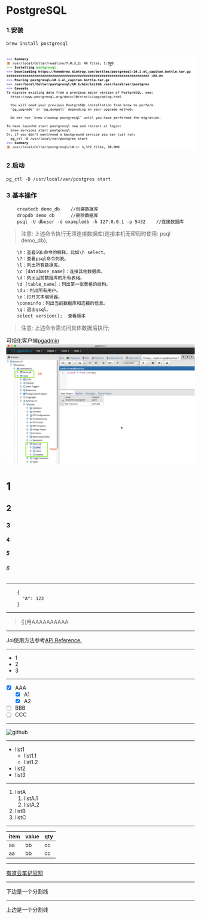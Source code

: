 # PostgreSQL

### 1.安装
    brew install postgresql
![安装-MAC](https://raw.githubusercontent.com/beiyannanfei/pgsql_test/master/demo/pic/01.jpg)
----

### 2.启动
    pg_ctl -D /usr/local/var/postgres start

### 3.基本操作
```
    createdb demo_db    //创建数据库
    dropdb demo_db      //删除数据库
    psql -U dbuser -d exampledb -h 127.0.0.1 -p 5432    //连接数据库
```
> 注意: 上述命令执行无须连接数据库(连接本机无密码时使用: psql demo_db);

```
    \h：查看SQL命令的解释，比如\h select。
    \?：查看psql命令列表。
    \l：列出所有数据库。
    \c [database_name]：连接其他数据库。
    \d：列出当前数据库的所有表格。
    \d [table_name]：列出某一张表格的结构。
    \du：列出所有用户。
    \e：打开文本编辑器。
    \conninfo：列出当前数据库和连接的信息。
    \q：退出qsql。
    select version();  查看版本
```
> 注意: 上述命令需访问具体数据后执行;
    
可视化客户端[pgadmin](https://www.postgresql.org/ftp/pgadmin/pgadmin4/v2.0/macos/)
![pgadmin](https://raw.githubusercontent.com/beiyannanfei/pgsql_test/master/demo/pic/02.jpg)    
    
    
        







# 1
## 2
### 3
#### 4
##### 5
###### 6

----

```
    {
      "A": 123
    }
```

----

> 引用AAAAAAAAAA

----

Joi使用方法参考[API Reference.](https://github.com/hapijs/joi/blob/v10.5.0/API.md)

----

- 1
- 2
- 3

----

- [x] AAA
    - [x] A1
    - [x] A2
- [ ] BBB
- [ ] CCC

----

![github](http://7xvi3w.com1.z0.glb.clouddn.com/gitnest1.png)

----

- list1
    - list1.1
    - list1.2
- list2
- list3
    
----

1. listA
    1. listA.1
    2. listA.2
2. listB
3. listC

----

| item | value | qty |
| :--- | :---- | :-- |
| aa | bb | cc |
| aa | bb | cc |

----

[有道云笔记官网](http://note.youdao.com/)

----

下边是一个分割线
***
上边是一个分割线

